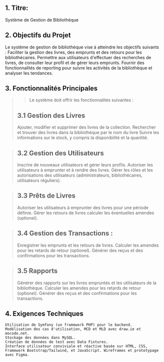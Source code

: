 ## 1. Titre: 
Système de Gestion de Bibliothèque

## 2. Objectifs du Projet
Le système de gestion de bibliothèque vise à atteindre les objectifs suivants :
Faciliter la gestion des livres, des emprunts et des retours pour les bibliothécaires. Permettre aux utilisateurs d'effectuer des recherches de livres, de consulter leur profil et de gérer leurs emprunts. Fournir des fonctionnalités de reporting pour suivre les activités de la bibliothèque et analyser les tendances.

## 3. Fonctionnalités Principales
>> Le système doit offrir les fonctionnalités suivantes :
> ## 3.1 Gestion des Livres
> Ajouter, modifier et supprimer des livres de la collection.
> Rechercher et trouver des livres dans la bibliothèque par le nom du livre
> Suivre les informations sur le stock, y compris la disponibilité et la quantité.

> ## 3.2 Gestion des Utilisateurs
> Inscrire de nouveaux utilisateurs et gérer leurs profils.
> Autoriser les utilisateurs à emprunter et à rendre des livres.
> Gérer les rôles et les autorisations des utilisateurs (administrateurs, bibliothécaires, utilisateurs réguliers).

> ## 3.3 Prêts de Livres
> Autoriser les utilisateurs à emprunter des livres pour une période définie.
> Gérer les retours de livres 
> calculer les éventuelles amendes (optionel).

> ## 3.4 Gestion des Transactions :
> Enregistrer les emprunts et les retours de livres.
> Calculer les amendes pour les retards de retour (optionel).
> Générer des reçus et des confirmations pour les transactions.

> ## 3.5 Rapports
> Générer des rapports sur les livres empruntés et les utilisateurs de la bibliothèque.
> Calculer les amendes pour les retards de retour (optionel).
> Générer des reçus et des confirmations pour les transactions.

## 4. Exigences Techniques
    Utilisation de Symfony (un framework PHP) pour le backend.
    Modélisation des cas d'utilisation, MCD et MLD avec draw.ie et mocodo.net.
    Stockage des données dans MySQL.
    Création de données de test avec Data Fixtures.
    Interface utilisateur conviviale et réactive basée sur HTML, CSS, Framework Bootstrap/Tailwind, et JavaScript. Wireframes et prototypage avec Figma.